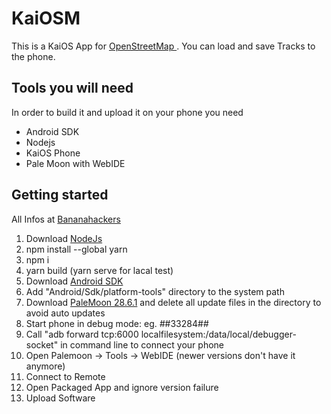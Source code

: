 # KaiOSM

This is a KaiOS App for [OpenStreetMap ](https://www.openstreetmap.org). You can load and save Tracks to the phone. 

## Tools you will need

In order to build it and upload it on your phone you need

- Android SDK
- Nodejs
- KaiOS Phone
- Pale Moon with WebIDE

## Getting started

All Infos at [Bananahackers](https://sites.google.com/view/bananahackers/home)

1. Download [NodeJs](https://nodejs.org/en/download/)
2. npm install --global yarn
3. npm i
4. yarn build (yarn serve for lacal test)
5. Download [Android SDK](https://developer.android.com/studio) 
6. Add "Android/Sdk/platform-tools" directory to the system path
7. Download [PaleMoon 28.6.1](http://archive.palemoon.org/palemoon/28.x/28.6.1/) and delete all update files in the directory to avoid auto updates
8. Start phone in debug mode: eg. *#*#33284#*#*
9. Call "adb forward tcp:6000 localfilesystem:/data/local/debugger-socket" in command line to connect your phone
10. Open Palemoon -> Tools -> WebIDE (newer versions don't have it anymore)
11. Connect to Remote 
12. Open Packaged App and ignore version failure
13. Upload Software

